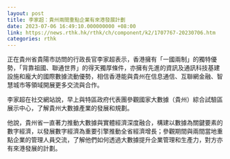 ```yaml
---
layout: post
title: 李家超：貴州兩間重點企業有來港發展計劃
date: 2023-07-06 16:49:10.000000000 +08:00
link: https://news.rthk.hk/rthk/ch/component/k2/1707767-20230706.htm
categories: rthk
---
```


正在貴州省貴陽市訪問的行政長官李家超表示，香港擁有「一國兩制」的獨特優勢，「背靠祖國、聯通世界」的得天獨厚條件，亦擁有先進的資訊及通訊科技基建設施和龐大的國際數據流動優勢，相信香港能與貴州在信息通信、互聯網金融、智慧城市等領域開展更多交流與合作。

李家超在社交網站說，早上與特區政府代表團參觀國家大數據（貴州）綜合試驗區展示中心，了解貴州大數據產業的發展和規劃。

他說，貴州省一直著力推動大數據與實體經濟深度融合，構建以數據為關鍵要素的數字經濟，以發展數字經濟為重要引擎推動全省經濟增長；參觀期間與兩間當地重點企業的管理人員交流，了解他們如何透過大數據提升企業管理和生產力，對方亦有來港發展的計劃。
